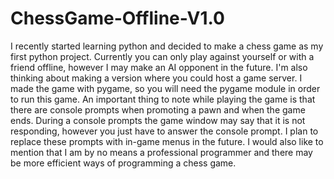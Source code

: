 # ChessGame-Offline-V1.0
I recently started learning python and decided to make a chess game as my first python project. Currently you can only play against yourself or with a friend offline, however I may make an AI opponent in the future. I'm also thinking about making a version where you could host a game server. I made the game with pygame, so you will need the pygame module in order to run this game. An important thing to note while playing the game is that there are console prompts when promoting a pawn and when the game ends. During a console prompts the game window may say that it is not responding, however you just have to answer the console prompt. I plan to replace these prompts with in-game menus in the future. I would also like to mention that I am by no means a professional programmer and there may be more efficient ways of programming a chess game.
